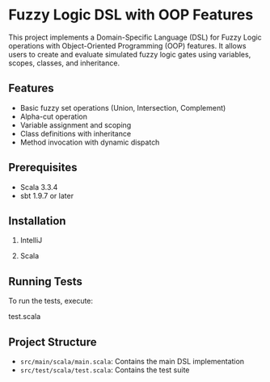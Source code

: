 # Fuzzy Logic DSL with OOP Features

This project implements a Domain-Specific Language (DSL) for Fuzzy Logic operations with Object-Oriented Programming (OOP) features. It allows users to create and evaluate simulated fuzzy logic gates using variables, scopes, classes, and inheritance.

## Features

- Basic fuzzy set operations (Union, Intersection, Complement)
- Alpha-cut operation
- Variable assignment and scoping
- Class definitions with inheritance
- Method invocation with dynamic dispatch

## Prerequisites

- Scala 3.3.4
- sbt 1.9.7 or later

## Installation

1. IntelliJ
   
2. Scala



## Running Tests

To run the tests, execute:

test.scala


## Project Structure

- `src/main/scala/main.scala`: Contains the main DSL implementation
- `src/test/scala/test.scala`: Contains the test suite

